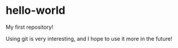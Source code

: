 # hello-world
My first repository!

Using git is very interesting, and I hope to use it more in the future!
